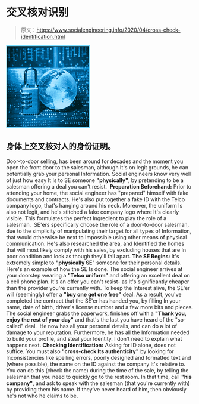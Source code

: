 # 交叉核对识别

> 原文：<https://www.socialengineering.info/2020/04/cross-check-identification.html>

[![](img/245414ddf0a39288e96498eaa5cb83d3.png)](https://1.bp.blogspot.com/-23ERfpr6k_8/XpSQjoF3v5I/AAAAAAAAjvU/mZnleufuT4UoCmn1kCIhPmX4JzPIeZEqACLcBGAsYHQ/s1600/Identification.%2Bwww.socialengineers.net.jpg)

## **身体上交叉核对人的身份证明。**

Door-to-door selling, has been around for decades and the moment you open the front door to the salesman, although It's on legit grounds, he can potentially grab your personal Information. Social engineers know very well of just how easy It Is to SE someone **"physically"**, by pretending to be a salesman offering a deal you can't resist. 
  **Preparation Beforehand:**
  Prior to attending your home, the social engineer has "prepared" himself with fake documents and contracts. He's also put together a fake ID with the Telco company logo, that's hanging around his neck. Moreover, the uniform Is also not legit, and he's stitched a fake company logo where It's clearly visible. This formulates the perfect Ingredient to play the role of a salesman. 
  SE'ers specifically choose the role of a door-to-door salesman, due to the simplicity of manipulating their target for all types of Information, that would otherwise be next to Impossible using other means of physical communication. He's also researched the area, and Identified the homes that will most likely comply with his sales, by excluding houses that are In poor condition and look as though they'll fall apart.
  **The SE Begins:**
  It's extremely simple to **"physically SE**" someone for their personal details. Here's an example of how the SE Is done.
  The social engineer arrives at your doorstep wearing a **"Telco uniform"** and offering an excellent deal on a cell phone plan. It's an offer you can't resist- as It's significantly cheaper than the provider you're currently with. To keep the Interest alive, the SE'er will (seemingly) offer a **"buy one get one free"** deal.
  As a result, you've completed the contract that the SE'er has handed you, by filling In your name, date of birth, driver's license number and a few more bits and pieces. The social engineer grabs the paperwork, finishes off with a **"Thank you, enjoy the rest of your day"** and that's the last you have heard of the "so-called" deal. 
  He now has all your personal details, and can do a lot of damage to your reputation. Furthermore, he has all the Information needed to build your profile, and steal your Identity. I don't need to explain what happens next.
  **Checking Identification:**
  Asking for ID alone, does not suffice. You must also **"cross-check Its authenticity"** by looking for Inconsistencies like spelling errors, poorly designed and formatted text and (where possible), the name on the ID against the company It's relative to. 
  You can do this (check the name) during the time of the sale, by telling the salesman that you need to quickly go to the rest room. In that time, call **"his company"**, and ask to speak with the salesman (that you're currently with) by providing them his name. If they've never heard of him, then obviously he's not who he claims to be.